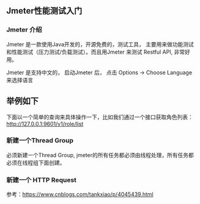 ## Jmeter性能测试入门
### Jmeter 介绍
Jmeter  是一款使用Java开发的，开源免费的，测试工具， 主要用来做功能测试和性能测试（压力测试/负载测试）。而且用Jmeter 来测试 Restful API, 非常好用。

Jmeter 是支持中文的， 启动Jmeter 后， 点击 Options -> Choose Language  来选择语言

## 举例如下
下面以一个简单的查询来具体操作一下，比如我们通过一个接口获取角色列表：http://127.0.0.1:9601/v1/role/list
### 新建一个Thread Group
必须新建一个Thread Group,  jmeter的所有任务都必须由线程处理，所有任务都必须在线程组下面创建。

### 新建一个 HTTP Request

参考：https://www.cnblogs.com/tankxiao/p/4045439.html
